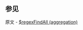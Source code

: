 ## 参见

原文 - [$regexFindAll (aggregation)]( https://docs.mongodb.com/manual/reference/operator/aggregation/regexFindAll/ )

